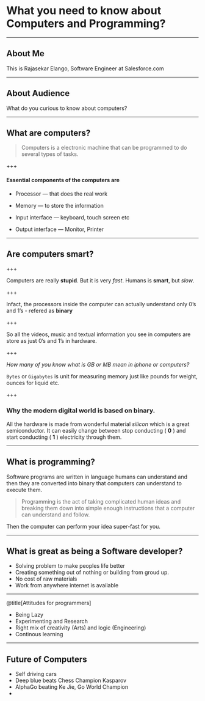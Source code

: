 # What you need to know about Computers and Programming?

---

## About Me

This is Rajasekar Elango, Software Engineer at Salesforce.com

---

## About Audience

What do you curious to know about computers?

---
## What are computers?

> Computers is a electronic machine that can be programmed to do several types of tasks.

+++

#### Essential components of the computers are 

* Processor — that does the real work


* Memory — to store the information
* Input interface — keyboard, touch screen etc
* Output interface — Monitor, Printer

---

## Are computers smart?

+++

Computers are really **stupid**. But it is very *fast*.
Humans is **smart**, but *slow*.

+++

Infact, the processors inside the computer can actually understand only 0’s and 1’s - refered as **binary**

+++

So all the videos, music and textual information you see in computers are store as just 0’s and 1’s in hardware. 

+++

*How many of you know what is GB or MB mean in iphone or computers?* 

`Bytes` or `Gigabytes` is unit for measuring memory just like pounds for weight, ounces for liquid etc.

+++

### Why the modern digital world is based on binary.

All the hardware is made from wonderful material *silicon* which is a great semiconductor. It can easily change between stop conducting ( **0** ) and start conducting ( **1** ) electricity through them.

---

## What is programming?

Software programs are written in language humans can understand and then they are converted into binary that computers can understand to execute them.

> Programming is the act of taking complicated human ideas and breaking them down into simple enough instructions that a computer can understand and follow.

Then the computer can perform your idea super-fast for you.

---

## What is great as being a Software developer?

* Solving problem to make peoples life better
* Creating something out of nothing or building from groud up.
* No cost of raw materials
* Work from anywhere internet is available

---
@title[Attitudes for programmers]

* Being Lazy
* Experimenting and Research
* Right mix of creativity (Arts) and logic (Engineering)
* Continous learning

---

## Future of Computers

* Self driving cars
* Deep blue beats Chess Champion Kasparov
* AlphaGo beating Ke Jie, Go World Champion
* ​



